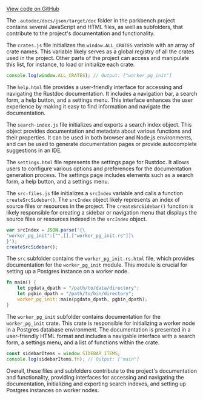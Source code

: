 [View code on GitHub](git@github.com:wangpatrick57/parkbench.git/.autodoc/docs/json/target/doc)

The `.autodoc/docs/json/target/doc` folder in the parkbench project contains several JavaScript and HTML files, as well as subfolders, that contribute to the project's documentation and functionality.

The `crates.js` file initializes the `window.ALL_CRATES` variable with an array of crate names. This variable likely serves as a global registry of all the crates used in the project. Other parts of the project can access and manipulate this list, for instance, to load or initialize each crate.

```javascript
console.log(window.ALL_CRATES); // Output: ["worker_pg_init"]
```

The `help.html` file provides a user-friendly interface for accessing and navigating the Rustdoc documentation. It includes a navigation bar, a search form, a help button, and a settings menu. This interface enhances the user experience by making it easy to find information and navigate the documentation.

The `search-index.js` file initializes and exports a search index object. This object provides documentation and metadata about various functions and their properties. It can be used in both browser and Node.js environments, and can be used to generate documentation pages or provide autocomplete suggestions in an IDE.

The `settings.html` file represents the settings page for Rustdoc. It allows users to configure various options and preferences for the documentation generation process. The settings page includes elements such as a search form, a help button, and a settings menu.

The `src-files.js` file initializes a `srcIndex` variable and calls a function `createSrcSidebar()`. The `srcIndex` object likely represents an index of source files or resources in the project. The `createSrcSidebar()` function is likely responsible for creating a sidebar or navigation menu that displays the source files or resources indexed in the `srcIndex` object.

```javascript
var srcIndex = JSON.parse('{\
"worker_pg_init":["",[],["worker_pg_init.rs"]]\
}');
createSrcSidebar();
```

The `src` subfolder contains the `worker_pg_init.rs.html` file, which provides documentation for the `worker_pg_init` module. This module is crucial for setting up a Postgres instance on a worker node.

```rust
fn main() {
    let pgdata_dpath = "/path/to/data/directory";
    let pgbin_dpath = "/path/to/bin/directory";
    worker_pg_init::main(pgdata_dpath, pgbin_dpath);
}
```

The `worker_pg_init` subfolder contains documentation for the `worker_pg_init` crate. This crate is responsible for initializing a worker node in a Postgres database environment. The documentation is presented in a user-friendly HTML format and includes a navigable interface with a search form, a settings menu, and a list of functions within the crate.

```javascript
const sidebarItems = window.SIDEBAR_ITEMS;
console.log(sidebarItems.fn); // Output: ["main"]
```

Overall, these files and subfolders contribute to the project's documentation and functionality, providing interfaces for accessing and navigating the documentation, initializing and exporting search indexes, and setting up Postgres instances on worker nodes.

